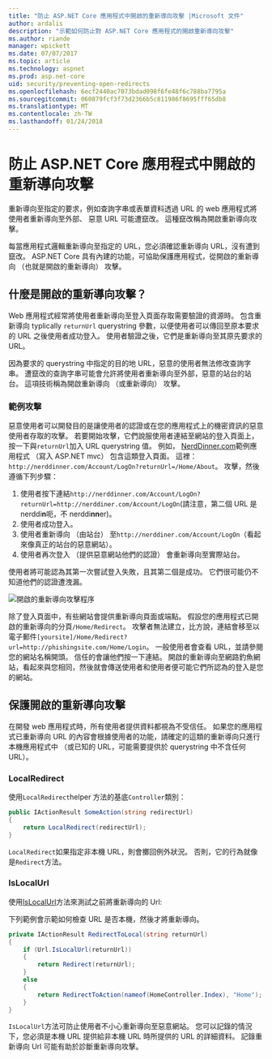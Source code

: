 ```yaml
---
title: "防止 ASP.NET Core 應用程式中開啟的重新導向攻擊 |Microsoft 文件"
author: ardalis
description: "示範如何防止對 ASP.NET Core 應用程式的開啟重新導向攻擊"
ms.author: riande
manager: wpickett
ms.date: 07/07/2017
ms.topic: article
ms.technology: aspnet
ms.prod: asp.net-core
uid: security/preventing-open-redirects
ms.openlocfilehash: 6ecf2440ac7073bdad098f6fe48f6c788ba7795a
ms.sourcegitcommit: 060879fcf3f73d2366b5c811986f8695fff65db8
ms.translationtype: MT
ms.contentlocale: zh-TW
ms.lasthandoff: 01/24/2018
---
```

# <a name="preventing-open-redirect-attacks-in-an-aspnet-core-app"></a>防止 ASP.NET Core 應用程式中開啟的重新導向攻擊

重新導向至指定的要求，例如查詢字串或表單資料透過 URL 的 web 應用程式將使用者重新導向至外部、 惡意 URL 可能遭竄改。 這種竄改稱為開啟重新導向攻擊。

每當應用程式邏輯重新導向至指定的 URL，您必須確認重新導向 URL，沒有遭到竄改。 ASP.NET Core 具有內建的功能，可協助保護應用程式，從開啟的重新導向 （也就是開啟的重新導向） 攻擊。

## <a name="what-is-an-open-redirect-attack"></a>什麼是開啟的重新導向攻擊？

Web 應用程式經常將使用者重新導向至登入頁面存取需要驗證的資源時。 包含重新導向 typlically `returnUrl` querystring 參數，以便使用者可以傳回至原本要求的 URL 之後使用者成功登入。 使用者驗證之後，它們是重新導向至其原先要求的 URL。

因為要求的 querystring 中指定的目的地 URL，惡意的使用者無法修改查詢字串。 遭竄改的查詢字串可能會允許將使用者重新導向至外部，惡意的站台的站台。 這項技術稱為開啟重新導向 （或重新導向） 攻擊。

### <a name="an-example-attack"></a>範例攻擊

惡意使用者可以開發目的是讓使用者的認證或在您的應用程式上的機密資訊的惡意使用者存取的攻擊。 若要開始攻擊，它們說服使用者連結至網站的登入頁面上，按一下與`returnUrl`加入 URL querystring 值。 例如， [NerdDinner.com](http://nerddinner.com)範例應用程式 （寫入 ASP.NET mvc） 包含這類登入頁面。 這裡： ``http://nerddinner.com/Account/LogOn?returnUrl=/Home/About``。 攻擊，然後遵循下列步驟：

1. 使用者按下連結``http://nerddinner.com/Account/LogOn?returnUrl=http://nerddiner.com/Account/LogOn``(請注意，第二個 URL 是 nerddi**n**呃，不 nerddi**nn**er)。
2. 使用者成功登入。
3. 使用者重新導向 （由站台） 至``http://nerddiner.com/Account/LogOn``（看起來像真正的站台的惡意網站）。
4. 使用者再次登入 （提供惡意網站他們的認證） 會重新導向至實際站台。

使用者將可能認為其第一次嘗試登入失敗，且其第二個是成功。 它們很可能仍不知道他們的認證遭洩漏。

![開啟的重新導向攻擊程序](preventing-open-redirects/_static/open-redirection-attack-process.png)

除了登入頁面中，有些網站會提供重新導向頁面或端點。 假設您的應用程式已開啟的重新導向的分頁``/Home/Redirect``。 攻擊者無法建立，比方說，連結會移至以電子郵件``[yoursite]/Home/Redirect?url=http://phishingsite.com/Home/Login``。 一般使用者會查看 URL，並請參閱您的網站名稱開頭。 信任的會讓他們按一下連結。 開啟的重新導向至網路釣魚網站，看起來與您相同，然後就會傳送使用者和使用者便可能它們所認為的登入是您的網站。

## <a name="protecting-against-open-redirect-attacks"></a>保護開啟的重新導向攻擊

在開發 web 應用程式時，所有使用者提供資料都視為不受信任。 如果您的應用程式已重新導向 URL 的內容會根據使用者的功能，請確定的這類的重新導向只進行本機應用程式中 （或已知的 URL，可能需要提供於 querystring 中不含任何 URL）。

### <a name="localredirect"></a>LocalRedirect

使用``LocalRedirect``helper 方法的基底`Controller`類別：

```csharp
public IActionResult SomeAction(string redirectUrl)
{
    return LocalRedirect(redirectUrl);
}
```

``LocalRedirect``如果指定非本機 URL，則會擲回例外狀況。 否則，它的行為就像是``Redirect``方法。

### <a name="islocalurl"></a>IsLocalUrl

使用[IsLocalUrl](https://docs.microsoft.com/aspnet/core/api/microsoft.aspnetcore.mvc.iurlhelper#Microsoft_AspNetCore_Mvc_IUrlHelper_IsLocalUrl_System_String_)方法來測試之前將重新導向的 Url:

下列範例會示範如何檢查 URL 是否本機，然後才將重新導向。

```csharp
private IActionResult RedirectToLocal(string returnUrl)
{
    if (Url.IsLocalUrl(returnUrl))
    {
        return Redirect(returnUrl);
    }
    else
    {
        return RedirectToAction(nameof(HomeController.Index), "Home");
    }
}
```

`IsLocalUrl`方法可防止使用者不小心重新導向至惡意網站。 您可以記錄的情況下，您必須是本機 URL 提供給非本機 URL 時所提供的 URL 的詳細資料。 記錄重新導向 Url 可能有助於診斷重新導向攻擊。
